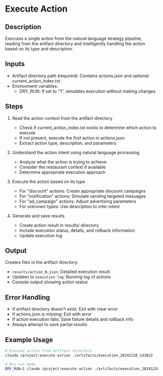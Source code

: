 # Execute Action

## Description
Executes a single action from the natural language strategy pipeline, reading from the artifact directory and intelligently handling the action based on its type and description.

## Inputs
- Artifact directory path (required): Contains actions.json and optional current_action_index.txt
- Environment variables:
  - DRY_RUN: If set to "1", simulates execution without making changes

## Steps

1. Read the action context from the artifact directory
   - Check if current_action_index.txt exists to determine which action to execute
   - If not present, execute the first action in actions.json
   - Extract action type, description, and parameters

2. Understand the action intent using natural language processing
   - Analyze what the action is trying to achieve
   - Consider the restaurant context if available
   - Determine appropriate execution approach

3. Execute the action based on its type
   - For "discount" actions: Create appropriate discount campaigns
   - For "notification" actions: Simulate sending targeted messages
   - For "ad_campaign" actions: Adjust advertising parameters
   - For unknown types: Use description to infer intent

4. Generate and save results
   - Create action result in results/ directory
   - Include execution status, details, and rollback information
   - Update execution log

## Output
Creates files in the artifact directory:
- `results/action_N.json`: Detailed execution result
- Updates to `execution.log`: Running log of actions
- Console output showing action status

## Error Handling
- If artifact directory doesn't exist: Exit with clear error
- If actions.json is missing: Exit with error
- If action execution fails: Save failure details and rollback info
- Always attempt to save partial results

## Example Usage
```bash
# Execute action from artifact directory
claude /project:execute-action ./artifacts/execution_20241220_143022

# Dry run mode
DRY_RUN=1 claude /project:execute-action ./artifacts/execution_20241220_143022
```